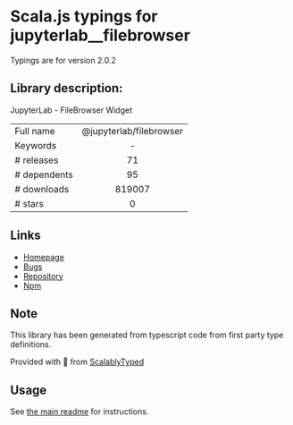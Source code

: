 
# Scala.js typings for jupyterlab__filebrowser

Typings are for version 2.0.2

## Library description:
JupyterLab - FileBrowser Widget

|                    |                 |
| ------------------ | :-------------: |
| Full name          | @jupyterlab/filebrowser |
| Keywords           | - |
| # releases         | 71 |
| # dependents       | 95 |
| # downloads        | 819007 |
| # stars            | 0 |

## Links
- [Homepage](https://github.com/jupyterlab/jupyterlab)
- [Bugs](https://github.com/jupyterlab/jupyterlab/issues)
- [Repository](https://github.com/jupyterlab/jupyterlab)
- [Npm](https://www.npmjs.com/package/%40jupyterlab%2Ffilebrowser)
    


## Note
This library has been generated from typescript code from first party type definitions.

Provided with :purple_heart: from [ScalablyTyped](https://github.com/oyvindberg/ScalablyTyped)

## Usage
See [the main readme](../../readme.md) for instructions.


